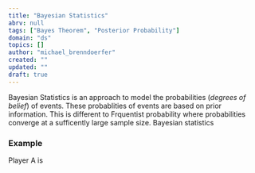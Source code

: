```yaml
---
title: "Bayesian Statistics"
abrv: null
tags: ["Bayes Theorem", "Posterior Probability"]
domain: "ds"
topics: []
author: "michael_brenndoerfer"
created: ""
updated: ""
draft: true
---
```


Bayesian Statistics is an approach to model the probabilities (_degrees of belief_) of events. These probablities of events are based on prior information. This is different to Frquentist probability where probabilities converge at a sufficently large sample size. Bayesian statistics

### Example

Player A is
